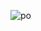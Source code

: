 ![po](https://user-images.githubusercontent.com/8418700/160231852-d80f1fbc-c394-4c6a-9316-1102f598fbd6.png)
